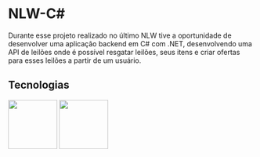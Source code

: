 # NLW-C#
Durante esse projeto realizado no último NLW tive a oportunidade de desenvolver uma aplicação backend em C# com .NET, desenvolvendo uma API de leilões onde é possível resgatar leilões, seus itens e criar ofertas para esses leilões a partir de um usuário.

## Tecnologias

<div align="left"><img src="https://cdn.jsdelivr.net/gh/devicons/devicon@latest/icons/dotnetcore/dotnetcore-original.svg" width="100px"/>
  <img src="https://cdn.jsdelivr.net/gh/devicons/devicon@latest/icons/sqlite/sqlite-original.svg" width="100px"/>
</div>
